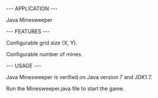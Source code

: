--- APPLICATION ---

Java Minesweeper


--- FEATURES ---

Configurable grid size (X, Y).

Configurable number of mines.


--- USAGE ---


Java Minesweeper is verified on Java version 7 and JDK1.7.

Run the Minesweeper.java file to start the game.

